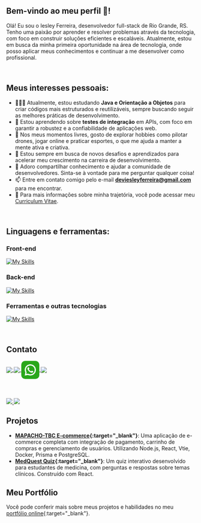 ## Bem-vindo ao meu perfil 🖖!
Olá! Eu sou o Iesley Ferreira, desenvolvedor full-stack de Rio Grande, RS. Tenho uma paixão por aprender e resolver problemas através da tecnologia, com foco em construir soluções eficientes e escaláveis. Atualmente, estou em busca da minha primeira oportunidade na área de tecnologia, onde posso aplicar meus conhecimentos e continuar a me desenvolver como profissional.

<br>

## Meus interesses pessoais:

- 👨🏽‍💻 Atualmente, estou estudando **Java e Orientação a Objetos** para criar códigos mais estruturados e reutilizáveis, sempre buscando seguir as melhores práticas de desenvolvimento.
- 🌱 Estou aprendendo sobre **testes de integração** em APIs, com foco em garantir a robustez e a confiabilidade de aplicações web.
- 🤔 Nos meus momentos livres, gosto de explorar hobbies como pilotar drones, jogar online e praticar esportes, o que me ajuda a manter a mente ativa e criativa.
- 💼 Estou sempre em busca de novos desafios e aprendizados para acelerar meu crescimento na carreira de desenvolvimento.
- 💬 Adoro compartilhar conhecimento e ajudar a comunidade de desenvolvedores. Sinta-se à vontade para me perguntar qualquer coisa!
- 📫 Entre em contato comigo pelo e-mail **deviesleyferreira@gmail.com** para me encontrar.
- 📝 Para mais informações sobre minha trajetória, você pode acessar meu [Curriculum Vitae](curriculo.pdf).

<br>

## Linguagens e ferramentas:

### Front-end
[![My Skills](https://skillicons.dev/icons?i=react,vite,js,ts&perline=4)](https://skillicons.dev)

### Back-end
[![My Skills](https://skillicons.dev/icons?i=java,nodejs,mysql,sequelize&perline=4)](https://skillicons.dev)

### Ferramentas e outras tecnologias
[![My Skills](https://skillicons.dev/icons?i=docker,git,jest,py&perline=4)](https://skillicons.dev)

<br>

## Contato

<a href="https://www.instagram.com/iesleyferreira/" target="_blank" rel="noopener noreferrer">
  <img align="center" src="https://skillicons.dev/icons?i=instagram" />
</a>
<a href="www.linkedin.com/in/iesley-ferreira" target="_blank">
  <img align="center" src="https://skillicons.dev/icons?i=linkedin" />
</a>
<a href="https://whatsa.me/5553984097585" target="_blank">
  <img align="center" style="width: 48px ; height: 48px; border-radius: 10px;" src="whatsapp.png" />
</a>
<a href="mailto:iesley_ferreira@hotmail.com?subject=Fala comigo!&body=" target="_blank">
  <img align="center"  src="https://skillicons.dev/icons?i=gmail" />
</a>

<br>
<br>
<br>
<br>

<a href="https://github.com/iesley-ferreira">
  <img height="180em" src="https://github-readme-stats.vercel.app/api?username=iesley-ferreira&show_icons=true&count_private=true&theme=radical"/>
</a>
<a href="https://github.com/iesley-ferreira">
  <img height="180em" src="https://github-readme-stats.vercel.app/api/top-langs/?username=iesley-ferreira&layout=compact&langs_count=7&theme=radical"/>
</a>

## Projetos

- **[MAPACHO-TBC E-commerce](https://github.com/iesley-ferreira/MAPACHO-TBC){:target="_blank"}**: Uma aplicação de e-commerce completa com integração de pagamento, carrinho de compras e gerenciamento de usuários. Utilizando Node.js, React, Vtie, Docker, Prisma e PostgreSQL.
- **[MedQuest Quiz](https://github.com/iesley-ferreira/MedQuest2){:target="_blank"}**: Um quiz interativo desenvolvido para estudantes de medicina, com perguntas e respostas sobre temas clínicos. Construído com React.


## Meu Portfólio

Você pode conferir mais sobre meus projetos e habilidades no meu [portfólio online](https://iesleyferreira.vercel.app/){:target="_blank"}.

